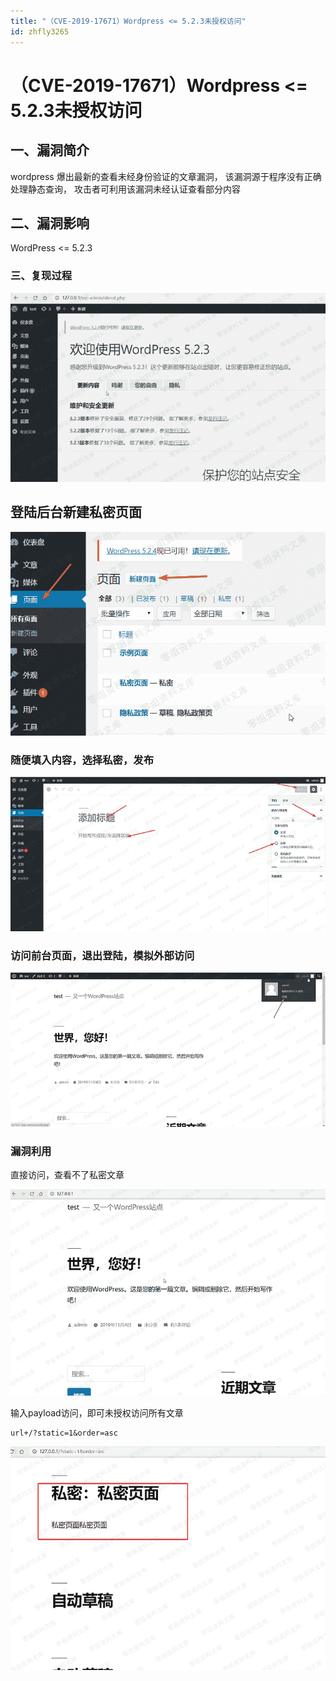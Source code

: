 ```yaml
---
title: "（CVE-2019-17671）Wordpress <= 5.2.3未授权访问"
id: zhfly3265
---
```


# （CVE-2019-17671）Wordpress <= 5.2.3未授权访问

## 一、漏洞简介

wordpress 爆出最新的查看未经身份验证的文章漏洞，
该漏洞源于程序没有正确处理静态查询，
攻击者可利用该漏洞未经认证查看部分内容

## 二、漏洞影响

WordPress <= 5.2.3

### 三、复现过程

![image](../img/9ed027df511f41832ad371c8d8d4c8f3.png)

## 登陆后台新建私密页面

![image](../img/881b008ef6f410e56d4b7907fa9e1b35.png)

### 随便填入内容，选择私密，发布

![image](../img/bde035969491226e5fedc6953f824cfc.png)

### 访问前台页面，退出登陆，模拟外部访问

![image](../img/bc590da526e7bd903a4d666f54716123.png)

### 漏洞利用

直接访问，查看不了私密文章

![image](../img/7ee062355c84373a1ef57e58c8a6d658.png)

输入payload访问，即可未授权访问所有文章

```
url+/?static=1&order=asc 
```

![image](../img/c6d2e30a704e052347bdba609d243159.png)